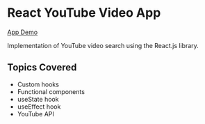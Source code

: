 # React YouTube Video App
[App Demo](https://react-youtube-hmdshfq.netlify.app/)

Implementation of YouTube video search using the React.js library.

## Topics Covered
- Custom hooks
- Functional components
- useState hook
- useEffect hook
- YouTube API